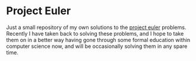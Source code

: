 Project Euler
===
Just a small repository of my own solutions to the [project euler][pu] problems.
Recently I have taken back to solving these problems, and I hope to take them on in a better way having gone through some formal education within computer science now, and will be occasionally solving them in any spare time.

[pu]:http://projecteuler.net

